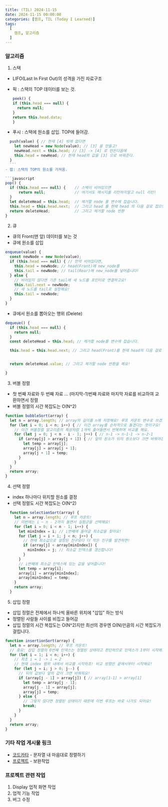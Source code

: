 ```yaml
---
title: (TIL) 2024-11-15
date: 2024-11-15 00:00:00
categories: [캠프, TIL (Today I Learned)]
tags:
  [
    캠프, 알고리즘
  ]
---
```


### 알고리즘 
1. 스택
 - LIFO(Last In First Out)의 성격을 가진 자료구조
  - 픽 : 스택의 TOP 데이터를 보는 것.

    ```javascript
    peek() {
    if (this.head === null) {
      return null;
    }
    return this.head.data;
    }
    ```

  - 푸시 : 스택에 원소를 삽입. TOP에 들어감.

  ```javascript
    push(value) { // 현재 [4] 밖에 없다면
      let newHead = new Node(value); // [3] 을 만들고!
      newHead.next = this.head; // [3] -> [4] 로 만든다음에
      this.head = newHead; // 현재 head의 값을 [3] 으로 바꿔준다.
    }
    ```
  - 팝: 스택의 TOP의 원소를 가져옴.

  ```javascript
  pop() {
    if (this.head === null) {    // 스택이 비어있으면
        return null;             // 여기서도 메시지를 리턴하지말고 null 리턴! 
    }
    let deleteHead = this.head;  // 제거할 node 를 변수에 잡습니다.
    this.head = this.head.next;  // 그리고 head 를 현재 head 의 다음 걸로 잡으면 됩니다.
    return deleteHead;           // 그리고 제거할 node 반환
  }
  ```
 
2. 큐
  - 큐의 Front(맨 앞) 데이터를 보는 것
  - 큐에 원소를 삽입

  ```javascript
  enqueue(value) {
    const newNode = new Node(value);
    if (this.head === null) { // 만약 비어있다면,
      this.head = newNode; // head(Front)에 new_node를
      this.tail = newNode; // tail(Rear)에 new_node를 넣어줍니다!
    } else {
      // 비어있지 않다면 기존 tail에 새 노드를 포인터로 연결하고요! 
      this.tail.next = newNode; 
      // 새 노드를 tail로 설정해요!
      this.tail = newNode;
    }
  }
  ```
  - 큐에서 원소를 뽑아오는 행위 (Delete)

  ```javascript
  dequeue() {
    if (this.head === null) {
      return null;
    }
    const deleteHead = this.head; // 제거할 node를 변수에 잡습니다.

    this.head = this.head.next; // 그리고 head(Front)를 현재 head의 다음 걸로 잡으면 됩니다.


    return deleteHead.value; // 그리고 제거할 node 반환을 해요!

  }
  ```
3. 버블 정렬
  - 첫 번째 자료와 두 번째 자료 ... (마지막-1)번째 자료와 마지막 자료를 비교하여 교환하면서 정렬
  - 버블 정렬의 시간 복잡도는 O(N^2)

  ```javascript
  function bubbleSort(array) {
    let n = array.length; // array의 길이를 n에 저장해요! 루프 카운트 변수로 쓰겠죠?
    for (let i = 0; i < n; i++) { // 이건 array를 순차적으로 돌겠다는 뜻이구요!
      // 이건 버블정렬 알고리즘의 특성처럼 1개씩 줄어들면서 반복하며 비교를 해요. 
      for (let j = 0; j < n - i - 1; j++) { // n-1 -> n-1-1 -> n-2-1
        if (array[j] > array[j + 1]) { // 앞의 원소가 뒤의 원소보다 크면 바꿔야겠죠?
          let temp = array[j];
          array[j] = array[j + 1];
          array[j + 1] = temp;
        }
      }
    }
    return array;
  }
  ```

4. 선택 정렬
  - index 하나마다 위치할 원소를 결정
  - 선택 정렬도 시간 복잡도는 O(N^2)

  ```javascript
    function selectionSort(array) {
      let n = array.length; // 루프 카운트!
      // 이번에는 i ~ n - 2까지 돌면서 실험군을 선택해요!
      for (let i = 0; i < n - 1; i++) {
        let minIndex = i; // i번째에 들어갈 최소값을 찾아요!
        for (let j = i + 1; j < n; j++) {
          // 현재 최소값으로 설정된 친구보다 더 작은 친구를 발견하면!
          if (array[j] < array[minIndex]) {
            minIndex = j; // 최소값 인덱스를 갱신합니다!
          }
        }
        // i번째에 최소값 인덱스에 있는 값을 넣어줍니다!
        let temp = array[i];
        array[i] = array[minIndex];
        array[minIndex] = temp;
      }
      return array;
    }
  ```
5. 삽입 정렬
  - 삽입 정렬은 전체에서 하나씩 올바른 위치에 "삽입" 하는 방식
  - 정렬된 사람들 사이를 비집고 들어감
  - 삽입 정렬의 시간 복잡도는 O(N^2)지만 최선의 경우엔 Ω(N)만큼의 시간 복잡도가 걸립니다.

  ```javascript
  function insertionSort(array) {
    let n = array.length; // 루프 카운트!
    // 중요: 삽입 정렬의 0번째 인덱스는 정렬된 상태라고 판단하므로 인덱스가 1부터 시작해요!
    for (let i = 1; i < n; i++) {
      // 최초 i = 1 -> i = 2
      // 현재 index 범위 내에서 비교를 시작하죠! 비교 방향은 끝에서부터 시작해요!
      for (let j = i; j > 0; j--) {
        // 뒤의 값보다 앞의 값이 크면 바꿔줘요!
        if (array[j - 1] > array[j]) { // array[1-1] > array[1]
          let temp = array[j - 1];
          array[j - 1] = array[j];
          array[j] = temp;
        } else {
          // 그렇지 않다면 정렬된 상태이기 때문에 이번 루프는 바로 나가도 되어요!
          break;
        }
      }
    }
    return array;
  }
  ```
### 기타 작업 게시물 링크
- [코드카타](https://daltube.github.io/posts/kata7/) - 문자열 내 마음대로 정렬하기   
- [프로젝트](https://daltube.github.io/posts/Roguelike/) - 보완작업  

### 프로젝트 관련 작업
1. Display 업적 화면 작업
2. 업적 기능 작업
3. 버그 수정